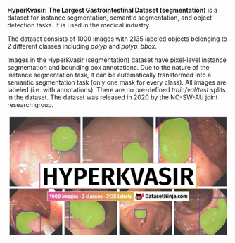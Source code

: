 **HyperKvasir: The Largest Gastrointestinal Dataset (segmentation)** is a dataset for instance segmentation, semantic segmentation, and object detection tasks. It is used in the medical industry. 

The dataset consists of 1000 images with 2135 labeled objects belonging to 2 different classes including *polyp* and *polyp_bbox*.

Images in the HyperKvasir (segmentation) dataset have pixel-level instance segmentation and bounding box annotations. Due to the nature of the instance segmentation task, it can be automatically transformed into a semantic segmentation task (only one mask for every class). All images are labeled (i.e. with annotations). There are no pre-defined <i>train/val/test</i> splits in the dataset. The dataset was released in 2020 by the NO-SW-AU joint research group.

<img src="https://github.com/dataset-ninja/hyper-kvasir/raw/main/visualizations/poster.png">
